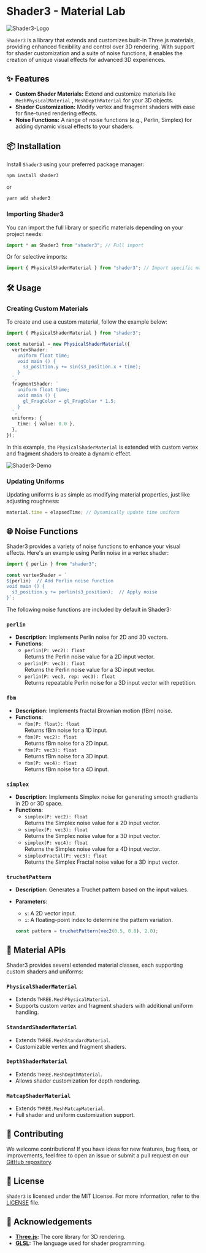 # Shader3 - Material Lab

![Shader3-Logo](./media/banner.webp)

`Shader3` is a library that extends and customizes built-in Three.js materials, providing enhanced flexibility and control over 3D rendering. With support for shader customization and a suite of noise functions, it enables the creation of unique visual effects for advanced 3D experiences.

## ✨ Features

- **Custom Shader Materials:** Extend and customize materials like `MeshPhysicalMaterial` , `MeshDepthMaterial` for your 3D objects.
- **Shader Customization:** Modify vertex and fragment shaders with ease for fine-tuned rendering effects.
- **Noise Functions:** A range of noise functions (e.g., Perlin, Simplex) for adding dynamic visual effects to your shaders.

## 📦 Installation

Install `Shader3` using your preferred package manager:

```bash
npm install shader3
```

or   

```bash
yarn add shader3
```

### Importing Shader3

You can import the full library or specific materials depending on your project needs:

```typescript
import * as Shader3 from "shader3"; // Full import
```

Or for selective imports:

```typescript
import { PhysicalShaderMaterial } from "shader3"; // Import specific material
```

## 🛠️ Usage

### Creating Custom Materials

To create and use a custom material, follow the example below:

```typescript
import { PhysicalShaderMaterial } from "shader3";

const material = new PhysicalShaderMaterial({
  vertexShader: `
    uniform float time; 
    void main () {
      s3_position.y += sin(s3_position.x + time);
    }
  `,
  fragmentShader: `
    uniform float time;
    void main () {
      gl_FragColor = gl_FragColor * 1.5;
    }
  `,
  uniforms: {
    time: { value: 0.0 },
  },
});
```

In this example, the `PhysicalShaderMaterial` is extended with custom vertex and fragment shaders to create a dynamic effect.

![Shader3-Demo](./media/demo.gif)

### Updating Uniforms

Updating uniforms is as simple as modifying material properties, just like adjusting roughness:

```typescript
material.time = elapsedTime; // Dynamically update time uniform
```

## 🌐 Noise Functions

Shader3 provides a variety of noise functions to enhance your visual effects. Here's an example using Perlin noise in a vertex shader:

```typescript
import { perlin } from "shader3";

const vertexShader = `
${perlin}  // Add Perlin noise function
void main () {
  s3_position.y += perlin(s3_position);  // Apply noise
}`;
```

The following noise functions are included by default in Shader3:

### `perlin`

- **Description**: Implements Perlin noise for 2D and 3D vectors.
- **Functions**:
  - `perlin(P: vec2): float`  
    Returns the Perlin noise value for a 2D input vector.
  - `perlin(P: vec3): float`  
    Returns the Perlin noise value for a 3D input vector.
  - `perlin(P: vec3, rep: vec3): float`  
    Returns repeatable Perlin noise for a 3D input vector with repetition.

### `fbm`

- **Description**: Implements fractal Brownian motion (fBm) noise.
- **Functions**:
  - `fbm(P: float): float`  
    Returns fBm noise for a 1D input.
  - `fbm(P: vec2): float`  
    Returns fBm noise for a 2D input.
  - `fbm(P: vec3): float`  
    Returns fBm noise for a 3D input.
  - `fbm(P: vec4): float`  
    Returns fBm noise for a 4D input.

### `simplex`

- **Description**: Implements Simplex noise for generating smooth gradients in 2D or 3D space.
- **Functions**:
  - `simplex(P: vec2): float`  
    Returns the Simplex noise value for a 2D input vector.
  - `simplex(P: vec3): float`  
    Returns the Simplex noise value for a 3D input vector.
  - `simplex(P: vec4): float`  
    Returns the Simplex noise value for a 4D input vector.
  - `simplexFractal(P: vec3): float`  
    Returns the Simplex Fractal noise value for a 3D input vector.

### `truchetPattern`

- **Description**: Generates a Truchet pattern based on the input values.
- **Parameters**:

  - `s`: A 2D vector input.
  - `i`: A floating-point index to determine the pattern variation.

  ```javascript
  const pattern = truchetPattern(vec2(0.5, 0.8), 2.0);
  ```

## 📜 Material APIs

Shader3 provides several extended material classes, each supporting custom shaders and uniforms:

### `PhysicalShaderMaterial`

- Extends `THREE.MeshPhysicalMaterial`.
- Supports custom vertex and fragment shaders with additional uniform handling.

### `StandardShaderMaterial`

- Extends `THREE.MeshStandardMaterial`.
- Customizable vertex and fragment shaders.

### `DepthShaderMaterial`

- Extends `THREE.MeshDepthMaterial`.
- Allows shader customization for depth rendering.

### `MatcapShaderMaterial`

- Extends `THREE.MeshMatcapMaterial`.
- Full shader and uniform customization support.

## 🤝 Contributing

We welcome contributions! If you have ideas for new features, bug fixes, or improvements, feel free to open an issue or submit a pull request on our [GitHub repository](https://github.com/aayushchouhan24/shader3).

## 📄 License

`Shader3` is licensed under the MIT License. For more information, refer to the [LICENSE](LICENSE) file.

## 🙌 Acknowledgements

- **[Three.js](https://threejs.org/):** The core library for 3D rendering.
- **[GLSL](https://en.wikipedia.org/wiki/OpenGL_Shading_Language):** The language used for shader programming.
